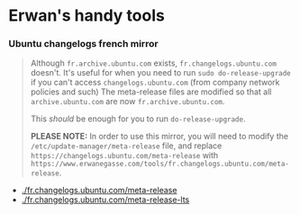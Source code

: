 # Erwan's handy tools

### Ubuntu changelogs french mirror

> Although `fr.archive.ubuntu.com` exists, `fr.changelogs.ubuntu.com` doesn't.
> It's useful for when you need to run `sudo do-release-upgrade` if you can't access `changelogs.ubuntu.com` (from company network policies and such)
> The meta-release files are modified so that all `archive.ubuntu.com` are now `fr.archive.ubuntu.com`.
>
> This _should_ be enough for you to run `do-release-upgrade`.
>
> __PLEASE NOTE:__ In order to use this mirror, you will need to modify the `/etc/update-manager/meta-release` file,
> and replace `https://changelogs.ubuntu.com/meta-release` with `https://www.erwanegasse.com/tools/fr.changelogs.ubuntu.com/meta-release`.

- [./fr.changelogs.ubuntu.com/meta-release](https://www.erwanegasse.com/tools/fr.changelogs.ubuntu.com/meta-release)
- [./fr.changelogs.ubuntu.com/meta-release-lts](https://www.erwanegasse.com/tools/fr.changelogs.ubuntu.com/meta-release-lts)
